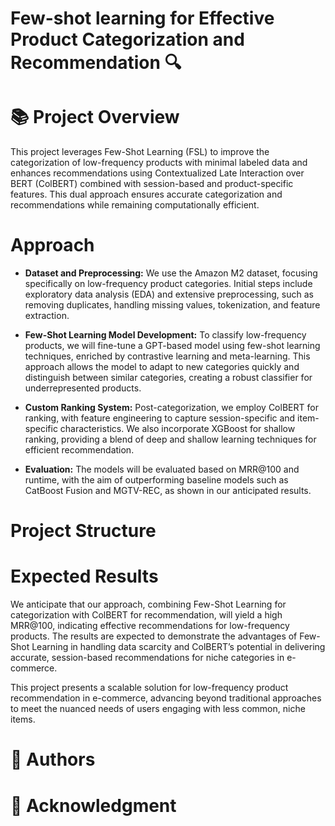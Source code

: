 # Few-shot learning for Effective Product Categorization and Recommendation 🔍

📚 **Project Overview**
=========================
This project leverages Few-Shot Learning (FSL) to improve the categorization of low-frequency products with minimal labeled data and enhances recommendations using Contextualized Late Interaction over BERT (ColBERT) combined with session-based and product-specific features. This dual approach ensures accurate categorization and recommendations while remaining computationally efficient.

**Approach**
=========================
- **Dataset and Preprocessing:** We use the Amazon M2 dataset, focusing specifically on low-frequency product categories. Initial steps include exploratory data analysis (EDA) and extensive preprocessing, such as removing duplicates, handling missing values, tokenization, and feature extraction.

- **Few-Shot Learning Model Development:** To classify low-frequency products, we will fine-tune a GPT-based model using few-shot learning techniques, enriched by contrastive learning and meta-learning. This approach allows the model to adapt to new categories quickly and distinguish between similar categories, creating a robust classifier for underrepresented products.

- **Custom Ranking System:** Post-categorization, we employ ColBERT for ranking, with feature engineering to capture session-specific and item-specific characteristics. We also incorporate XGBoost for shallow ranking, providing a blend of deep and shallow learning techniques for efficient recommendation.

- **Evaluation:** The models will be evaluated based on MRR@100 and runtime, with the aim of outperforming baseline models such as CatBoost Fusion and MGTV-REC, as shown in our anticipated results.

**Project Structure**
=========================


**Expected Results**
=========================
We anticipate that our approach, combining Few-Shot Learning for categorization with ColBERT for recommendation, will yield a high MRR@100, indicating effective recommendations for low-frequency products. The results are expected to demonstrate the advantages of Few-Shot Learning in handling data scarcity and ColBERT’s potential in delivering accurate, session-based recommendations for niche categories in e-commerce.

This project presents a scalable solution for low-frequency product recommendation in e-commerce, advancing beyond traditional approaches to meet the nuanced needs of users engaging with less common, niche items.


👥 **Authors**
===

🌟 **Acknowledgment**
===
